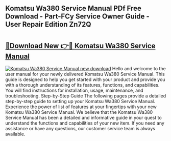 ## Komatsu Wa380 Service Manual PDf Free Download - Part-FCy Service Owner Guide - User Repair Edition Zn72Q

# <h2><a href="http://bc26623.oget.top/?id=Komatsu+Wa380+Service+Manual">🔗Download New 👉🔴 Komatsu Wa380 Service Manual</a></h2>

[![Komatsu Wa380 Service Manual new download](https://i.imgur.com/5g1atiW.png)](http://bc26623.oget.top/?id=Komatsu+Wa380+Service+Manual)
Hello and welcome to the user manual for your newly delivered Komatsu Wa380 Service Manual. This guide is designed to help you get started with your product and provide you with a thorough understanding of its features, functions, and capabilities. You will find instructions for installation, usage, maintenance, and troubleshooting. Step-by-Step Guide The following pages provide a detailed step-by-step guide to setting up your Komatsu Wa380 Service Manual. Experience the power of list of features at your fingertips with your new Komatsu Wa380 Service Manual. We believe that the Komatsu Wa380 Service Manual has been a detailed and informative guide in your quest to understand the functions and capabilities of your new item. If you need any assistance or have any questions, our customer service team is always available.
